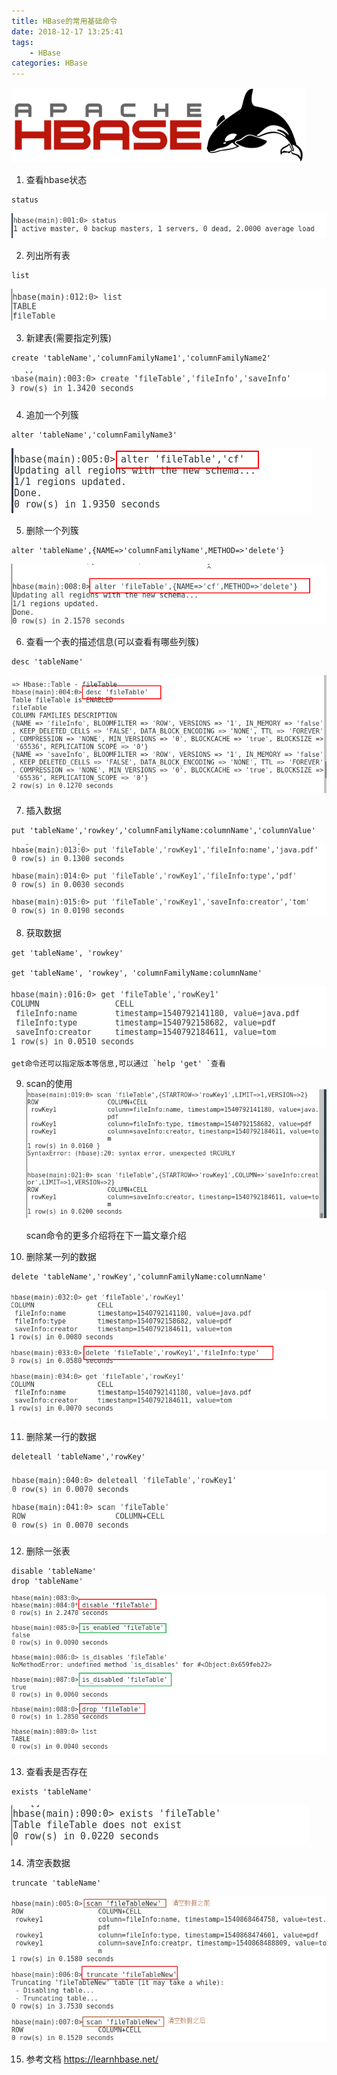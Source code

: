 ```yaml
---
title: HBase的常用基础命令
date: 2018-12-17 13:25:41
tags:
	- HBase
categories: HBase
---
```


![hbase](/images/hbase-command/hbase-logo.png)
<!--more-->

1. 查看hbase状态
```
status
```
![status](/images/hbase-command/hbase-status.png)


2. 列出所有表
```
list
```
![list](/images/hbase-command/hbase-list.png)

3. 新建表(需要指定列簇)
```
create 'tableName','columnFamilyName1','columnFamilyName2'
```
![create](/images/hbase-command/hbase-create.png)

4. 追加一个列簇
```
alter 'tableName','columnFamilyName3'
```
![alter](/images/hbase-command/hbase-alter.png)

5. 删除一个列簇
```
alter 'tableName',{NAME=>'columnFamilyName',METHOD=>'delete'}
```
![alter-delete](/images/hbase-command/hbase-alter-delete.png)


6. 查看一个表的描述信息(可以查看有哪些列簇)
```
desc 'tableName'
```
![desc](/images/hbase-command/hbase-desc.png)


7. 插入数据
```
put 'tableName','rowkey','columnFamilyName:columnName','columnValue'
```
![put](/images/hbase-command/hbase-put.png)

8. 获取数据
```
get 'tableName', 'rowkey'

get 'tableName', 'rowkey', 'columnFamilyName:columnName'

```
![get](/images/hbase-command/hbase-get.png)

	get命令还可以指定版本等信息,可以通过 `help 'get' `查看

9. scan的使用
![scan](/images/hbase-command/hbase-scan.png)

	scan命令的更多介绍将在下一篇文章介绍

10. 删除某一列的数据
```
delete 'tableName','rowKey','columnFamilyName:columnName'
```
![delete](/images/hbase-command/hbase-delete.png)

11. 删除某一行的数据
```
deleteall 'tableName','rowKey'
```
![deleteall](/images/hbase-command/hbase-deleteall.png)


12. 删除一张表
```
disable 'tableName'
drop 'tableName'
```
![drop](/images/hbase-command/hbase-drop.png)

13. 查看表是否存在
```
exists 'tableName'
```
![exists](/images/hbase-command/hbase-exists.png)

14. 清空表数据
```
truncate 'tableName'
```
![truncate](/images/hbase-command/hbase-truncate.png)

15. 参考文档
<https://learnhbase.net/>